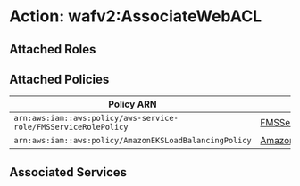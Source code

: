 # Action: wafv2:AssociateWebACL

## Attached Roles

## Attached Policies

| Policy ARN | Policy Name |
|------------|-------------|
| `arn:aws:iam::aws:policy/aws-service-role/FMSServiceRolePolicy` | [FMSServiceRolePolicy](../policies.md#fmsservicerolepolicy) |
| `arn:aws:iam::aws:policy/AmazonEKSLoadBalancingPolicy` | [AmazonEKSLoadBalancingPolicy](../policies.md#amazoneksloadbalancingpolicy) |

## Associated Services

